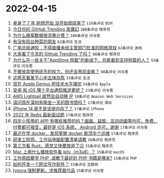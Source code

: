 # 2022-04-15

1. [单身了 7 年 刚想开始 没开始就结束了](https://www.v2ex.com/t/847085) `116条评论` `杭州`
1. [今日份的 GitHub Trending 真魔幻](https://www.v2ex.com/t/847082) `108条评论` `程序员`
1. [为什么蜂窝数据按流量计费？](https://www.v2ex.com/t/847064) `106条评论` `问与答`
1. [有没有阳台种菜的朋友](https://www.v2ex.com/t/847118) `62条评论` `生活`
1. [广电总局通知：不得直播未经主管部门批准的网络游戏](https://www.v2ex.com/t/847101) `62条评论` `游戏`
1. [大家看了今天的 Github Trending 了吗？](https://www.v2ex.com/t/847113) `60条评论` `程序员`
1. [为什么在一些关于"AppStore 侧载"的新闻下，总能看到支持侧载的人？](https://www.v2ex.com/t/847162) `55条评论` `问与答`
1. [不要放弃使用纸币的权力，你还会用现金嘛？](https://www.v2ex.com/t/847170) `48条评论` `问与答`
1. [这两天看某乎心中五味杂陈](https://www.v2ex.com/t/847172) `33条评论` `生活`
1. [现在 Apple Genius 吧技术水平堪忧](https://www.v2ex.com/t/847121) `24条评论` `Apple`
1. [安卓 和 iOS 哪个平台通知推送更好？](https://www.v2ex.com/t/847123) `23条评论` `问与答`
1. [AWS Lightsail 居然会自动换 IP](https://www.v2ex.com/t/847086) `18条评论` `Amazon Web Services`
1. [请问现在深圳有能坐一天的图书馆吗？](https://www.v2ex.com/t/847114) `17条评论` `深圳`
1. [iPhone 14 是不是该提内存了？](https://www.v2ex.com/t/847092) `17条评论` `iPhone`
1. [2022 年 Redis 最新面试题](https://www.v2ex.com/t/847076) `17条评论` `程序员`
1. [四岁小孩用的 APP 有哪些推荐的吗？画画、益智、互动动画等均可，免费、付费都可接受，最好是 iOS 系统， Android 亦可，谢谢](https://www.v2ex.com/t/847074) `17条评论` `问与答`
1. [最近在学 docker，发现掌握 docker 能顶半个运维](https://www.v2ex.com/t/847065) `17条评论` `程序员`
1. [研发工程师，工作站电脑配置清单请教](https://www.v2ex.com/t/847098) `16条评论` `程序员`
1. [第三次看 Rust，感觉又快要放弃了😥](https://www.v2ex.com/t/847187) `15条评论` `程序员`
1. [Mac 上用什么播放软件看 iptv（m3u8）？](https://www.v2ex.com/t/847129) `15条评论` `macOS`
1. [工作原因要学 PHP ,请教下最好的 PHP 书籍是哪本?](https://www.v2ex.com/t/847122) `15条评论` `PHP`
1. [如何开发一个网文写作软件？](https://www.v2ex.com/t/847110) `15条评论` `互联网`
1. [typora 强制更新，求推荐替代品](https://www.v2ex.com/t/847072) `15条评论` `问与答`
